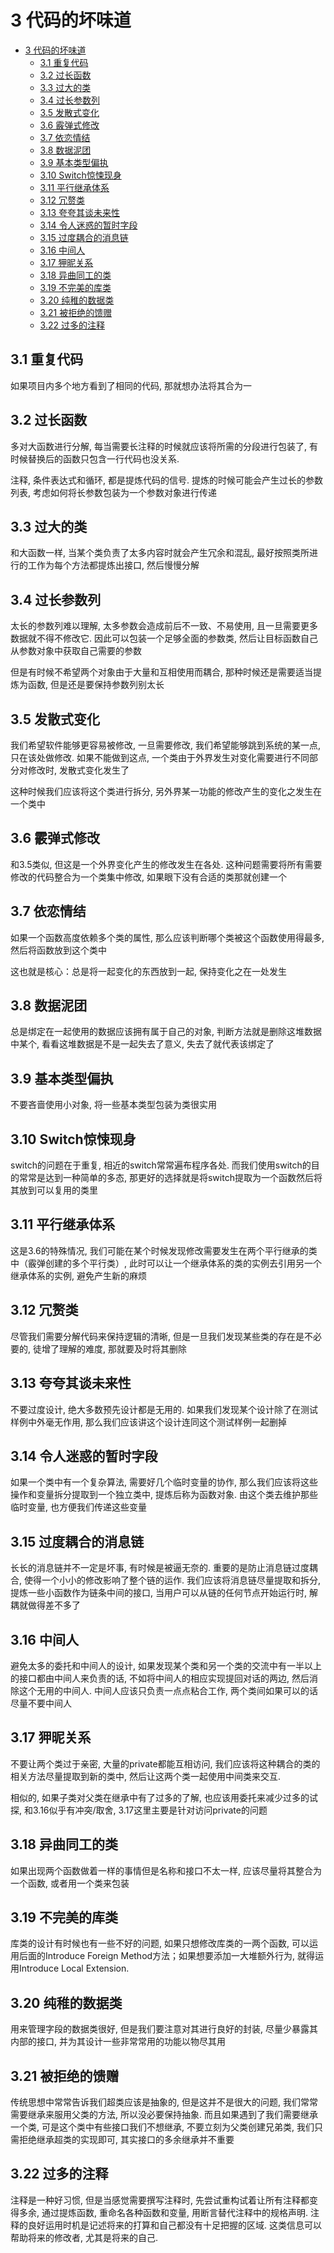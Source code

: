 # 3 代码的坏味道

- [3 代码的坏味道](#3-代码的坏味道)
  - [3.1 重复代码](#31-重复代码)
  - [3.2 过长函数](#32-过长函数)
  - [3.3 过大的类](#33-过大的类)
  - [3.4 过长参数列](#34-过长参数列)
  - [3.5 发散式变化](#35-发散式变化)
  - [3.6 霰弹式修改](#36-霰弹式修改)
  - [3.7 依恋情结](#37-依恋情结)
  - [3.8 数据泥团](#38-数据泥团)
  - [3.9 基本类型偏执](#39-基本类型偏执)
  - [3.10 Switch惊悚现身](#310-switch惊悚现身)
  - [3.11 平行继承体系](#311-平行继承体系)
  - [3.12 冗赘类](#312-冗赘类)
  - [3.13 夸夸其谈未来性](#313-夸夸其谈未来性)
  - [3.14 令人迷惑的暂时字段](#314-令人迷惑的暂时字段)
  - [3.15 过度耦合的消息链](#315-过度耦合的消息链)
  - [3.16 中间人](#316-中间人)
  - [3.17 狎昵关系](#317-狎昵关系)
  - [3.18 异曲同工的类](#318-异曲同工的类)
  - [3.19 不完美的库类](#319-不完美的库类)
  - [3.20 纯稚的数据类](#320-纯稚的数据类)
  - [3.21 被拒绝的馈赠](#321-被拒绝的馈赠)
  - [3.22 过多的注释](#322-过多的注释)

## 3.1 重复代码

如果项目内多个地方看到了相同的代码, 那就想办法将其合为一

## 3.2 过长函数

多对大函数进行分解, 每当需要长注释的时候就应该将所需的分段进行包装了, 有时候替换后的函数只包含一行代码也没关系. 

注释, 条件表达式和循环, 都是提炼代码的信号. 提炼的时候可能会产生过长的参数列表, 考虑如何将长参数包装为一个参数对象进行传递

## 3.3 过大的类

和大函数一样, 当某个类负责了太多内容时就会产生冗余和混乱, 最好按照类所进行的工作为每个方法都提炼出接口, 然后慢慢分解

## 3.4 过长参数列

太长的参数列难以理解, 太多参数会造成前后不一致、不易使用, 且一旦需要更多数据就不得不修改它. 因此可以包装一个足够全面的参数类, 然后让目标函数自己从参数对象中获取自己需要的参数

但是有时候不希望两个对象由于大量和互相使用而耦合, 那种时候还是需要适当提炼为函数, 但是还是要保持参数列别太长

## 3.5 发散式变化

我们希望软件能够更容易被修改, 一旦需要修改, 我们希望能够跳到系统的某一点, 只在该处做修改. 如果不能做到这点, 一个类由于外界发生对变化需要进行不同部分对修改时, 发散式变化发生了

这种时候我们应该将这个类进行拆分, 另外界某一功能的修改产生的变化之发生在一个类中

## 3.6 霰弹式修改

和3.5类似, 但这是一个外界变化产生的修改发生在各处. 这种问题需要将所有需要修改的代码整合为一个类集中修改, 如果眼下没有合适的类那就创建一个

## 3.7 依恋情结

如果一个函数高度依赖多个类的属性, 那么应该判断哪个类被这个函数使用得最多, 然后将函数放到这个类中

这也就是核心：总是将一起变化的东西放到一起, 保持变化之在一处发生

## 3.8 数据泥团

总是绑定在一起使用的数据应该拥有属于自己的对象, 判断方法就是删除这堆数据中某个, 看看这堆数据是不是一起失去了意义, 失去了就代表该绑定了

## 3.9 基本类型偏执

不要吝啬使用小对象, 将一些基本类型包装为类很实用

## 3.10 Switch惊悚现身

switch的问题在于重复, 相近的switch常常遍布程序各处. 而我们使用switch的目的常常是达到一种简单的多态, 那更好的选择就是将switch提取为一个函数然后将其放到可以复用的类里

## 3.11 平行继承体系

这是3.6的特殊情况, 我们可能在某个时候发现修改需要发生在两个平行继承的类中（霰弹创建的多个平行类）, 此时可以让一个继承体系的类的实例去引用另一个继承体系的实例, 避免产生新的麻烦

## 3.12 冗赘类

尽管我们需要分解代码来保持逻辑的清晰, 但是一旦我们发现某些类的存在是不必要的, 徒增了理解的难度, 那就要及时将其删除

## 3.13 夸夸其谈未来性

不要过度设计, 绝大多数预先设计都是无用的. 如果我们发现某个设计除了在测试样例中外毫无作用, 那么我们应该讲这个设计连同这个测试样例一起删掉

## 3.14 令人迷惑的暂时字段

如果一个类中有一个复杂算法, 需要好几个临时变量的协作, 那么我们应该将这些操作和变量拆分提取到一个独立类中, 提炼后称为函数对象. 由这个类去维护那些临时变量, 也方便我们传递这些变量

## 3.15 过度耦合的消息链

长长的消息链并不一定是坏事, 有时候是被逼无奈的. 重要的是防止消息链过度耦合, 使得一个小小的修改影响了整个链的运作. 我们应该将消息链尽量提取和拆分, 提炼一些小函数作为链条中间的接口, 当用户可以从链的任何节点开始运行时, 解耦就做得差不多了

## 3.16 中间人

避免太多的委托和中间人的设计, 如果发现某个类和另一个类的交流中有一半以上的接口都由中间人来负责的话, 不如将中间人的相应实现提回对话的两边, 然后消除这个无用的中间人. 中间人应该只负责一点点粘合工作, 两个类间如果可以的话尽量不要中间人

## 3.17 狎昵关系

不要让两个类过于亲密, 大量的private都能互相访问, 我们应该将这种耦合的类的相关方法尽量提取到新的类中, 然后让这两个类一起使用中间类来交互. 

相似的, 如果子类对父类在继承中有了过多的了解, 也应该用委托来减少过多的试探, 和3.16似乎有冲突/取舍, 3.17这里主要是针对访问private的问题

## 3.18 异曲同工的类

如果出现两个函数做着一样的事情但是名称和接口不太一样, 应该尽量将其整合为一个函数, 或者用一个类来包装

## 3.19 不完美的库类

库类的设计有时候也有一些不好的问题, 如果只想修改库类的一两个函数, 可以运用后面的Introduce Foreign Method方法；如果想要添加一大堆额外行为, 就得运用Introduce Local Extension. 

## 3.20 纯稚的数据类

用来管理字段的数据类很好, 但是我们要注意对其进行良好的封装, 尽量少暴露其内部的接口, 并为其设计一些非常常用的功能以物尽其用

## 3.21 被拒绝的馈赠

传统思想中常常告诉我们超类应该是抽象的, 但是这并不是很大的问题, 我们常常需要继承来服用父类的方法, 所以没必要保持抽象. 而且如果遇到了我们需要继承一个类, 可是这个类中有些接口我们不想继承, 不要立刻为父类创建兄弟类, 我们只需拒绝继承超类的实现即可, 其实接口的多余继承并不重要

## 3.22 过多的注释

注释是一种好习惯, 但是当感觉需要撰写注释时, 先尝试重构试着让所有注释都变得多余, 通过提炼函数, 重命名各种函数和变量, 用断言替代注释中的规格声明. 注释的良好运用时机是记述将来的打算和自己都没有十足把握的区域. 这类信息可以帮助将来的修改者, 尤其是将来的自己. 